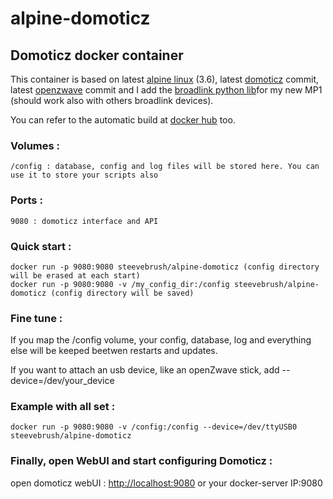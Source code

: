 # alpine-domoticz

## Domoticz docker container
This container is based on latest [alpine linux][1] (3.6), latest [domoticz][2] commit, latest [openzwave][3] commit and I add the [broadlink python lib][6]for my new MP1 (should work also with others broadlink devices).

You can refer to the automatic build at [docker hub][4] too.

### Volumes : 

	/config : database, config and log files will be stored here. You can use it to store your scripts also

### Ports :

	9080 : domoticz interface and API


### Quick start :

	docker run -p 9080:9080 steevebrush/alpine-domoticz (config directory will be erased at each start)
	docker run -p 9080:9080 -v /my_config_dir:/config steevebrush/alpine-domoticz (config directory will be saved)

### Fine tune :

If you map the /config volume, your config, database, log and everything else will be keeped beetwen restarts and updates.

If you want to attach an usb device, like an openZwave stick, add --device=/dev/your_device

### Example with all set :

	docker run -p 9080:9080 -v /config:/config --device=/dev/ttyUSB0 steevebrush/alpine-domoticz


### Finally, open WebUI and start configuring Domoticz :
open domoticz webUI : [http://localhost:9080][5] or your docker-server IP:9080

[1]: https://alpinelinux.org
[2]: https://www.domoticz.com
[3]: https://github.com/OpenZWave/open-zwave
[4]: https://hub.docker.com/r/steevebrush/alpine-domoticz/
[5]: http://localhost:9080
[6]: https://github.com/mjg59/python-broadlink
